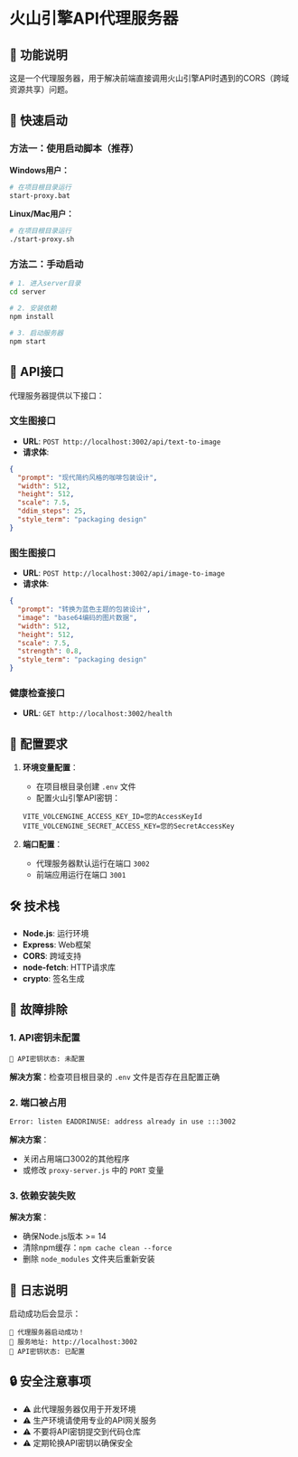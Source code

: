 # 火山引擎API代理服务器

## 🎯 功能说明

这是一个代理服务器，用于解决前端直接调用火山引擎API时遇到的CORS（跨域资源共享）问题。

## 🚀 快速启动

### 方法一：使用启动脚本（推荐）

**Windows用户：**
```bash
# 在项目根目录运行
start-proxy.bat
```

**Linux/Mac用户：**
```bash
# 在项目根目录运行
./start-proxy.sh
```

### 方法二：手动启动

```bash
# 1. 进入server目录
cd server

# 2. 安装依赖
npm install

# 3. 启动服务器
npm start
```

## 📡 API接口

代理服务器提供以下接口：

### 文生图接口
- **URL**: `POST http://localhost:3002/api/text-to-image`
- **请求体**:
```json
{
  "prompt": "现代简约风格的咖啡包装设计",
  "width": 512,
  "height": 512,
  "scale": 7.5,
  "ddim_steps": 25,
  "style_term": "packaging design"
}
```

### 图生图接口
- **URL**: `POST http://localhost:3002/api/image-to-image`
- **请求体**:
```json
{
  "prompt": "转换为蓝色主题的包装设计",
  "image": "base64编码的图片数据",
  "width": 512,
  "height": 512,
  "scale": 7.5,
  "strength": 0.8,
  "style_term": "packaging design"
}
```

### 健康检查接口
- **URL**: `GET http://localhost:3002/health`

## 🔑 配置要求

1. **环境变量配置**：
   - 在项目根目录创建 `.env` 文件
   - 配置火山引擎API密钥：
   ```
   VITE_VOLCENGINE_ACCESS_KEY_ID=您的AccessKeyId
   VITE_VOLCENGINE_SECRET_ACCESS_KEY=您的SecretAccessKey
   ```

2. **端口配置**：
   - 代理服务器默认运行在端口 `3002`
   - 前端应用运行在端口 `3001`

## 🛠️ 技术栈

- **Node.js**: 运行环境
- **Express**: Web框架
- **CORS**: 跨域支持
- **node-fetch**: HTTP请求库
- **crypto**: 签名生成

## 🔧 故障排除

### 1. API密钥未配置
```
🔑 API密钥状态: 未配置
```
**解决方案**：检查项目根目录的 `.env` 文件是否存在且配置正确

### 2. 端口被占用
```
Error: listen EADDRINUSE: address already in use :::3002
```
**解决方案**：
- 关闭占用端口3002的其他程序
- 或修改 `proxy-server.js` 中的 `PORT` 变量

### 3. 依赖安装失败
**解决方案**：
- 确保Node.js版本 >= 14
- 清除npm缓存：`npm cache clean --force`
- 删除 `node_modules` 文件夹后重新安装

## 📝 日志说明

启动成功后会显示：
```
🚀 代理服务器启动成功！
📡 服务地址: http://localhost:3002
🔑 API密钥状态: 已配置
```

## 🔒 安全注意事项

- ⚠️ 此代理服务器仅用于开发环境
- ⚠️ 生产环境请使用专业的API网关服务
- ⚠️ 不要将API密钥提交到代码仓库
- ⚠️ 定期轮换API密钥以确保安全
